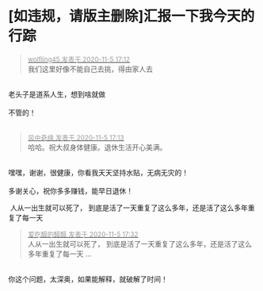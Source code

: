 # [如违规，请版主删除]汇报一下我今天的行踪


<div class="quote"><blockquote><font size="2"><a href="https://www.hostloc.com/forum.php?mod=redirect&amp;goto=findpost&amp;pid=9407549&amp;ptid=762861" target="_blank"><font color="#999999">wolfling45 发表于 2020-11-5 17:12</font></a></font><br />
我们这里好像不能自己去挑，得由家人去</blockquote></div><br />
老头子是道系人生，想到啥就做<br />
<br />
不管的！<br />
<br />
<img src="static/image/smiley/default/loveliness.gif" smilieid="28" border="0" alt="" />

<div class="quote"><blockquote><font size="2"><a href="https://www.hostloc.com/forum.php?mod=redirect&amp;goto=findpost&amp;pid=9407555&amp;ptid=762861" target="_blank"><font color="#999999">风中奇缘 发表于 2020-11-5 17:13</font></a></font><br />
哈哈。祝大叔身体健康。退休生活开心美满。</blockquote></div><br />
嘿嘿，谢谢，很健康，你看我天天坚持水贴，无病无灾的！<br />
<br />
多谢关心，祝你多多赚钱，能早日退休！

<img src="static/image/smiley/default/lol.gif" smilieid="12" border="0" alt="" /> 人从一出生就可以死了， 到底是活了一天重复了这么多年，还是活了这么多年重复了每一天<img src="static/image/smiley/default/titter.gif" smilieid="9" border="0" alt="" />

<div class="quote"><blockquote><font size="2"><a href="https://www.hostloc.com/forum.php?mod=redirect&amp;goto=findpost&amp;pid=9407665&amp;ptid=762861" target="_blank"><font color="#999999">爱吃醋的醋醋 发表于 2020-11-5 17:32</font></a></font><br />
人从一出生就可以死了， 到底是活了一天重复了这么多年，还是活了这么多年重复了每一天 ...</blockquote></div><br />
你这个问题，太深奥，如果能解释，就破解了时间！
